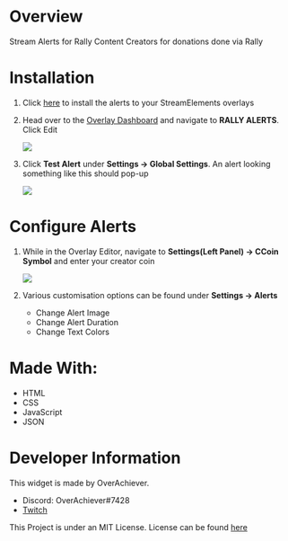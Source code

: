 # Overview
Stream Alerts for Rally Content Creators for donations done via Rally

# Installation
1. Click [here](https://streamelements.com/dashboard/overlays/share/6017b62db4788a0a8e219047 "Click me to Install") to install the alerts to your StreamElements overlays
2. Head over to the [Overlay Dashboard](https://streamelements.com/dashboard/overlays) and navigate to **RALLY ALERTS**. Click Edit

    ![](https://media.discordapp.net/attachments/766155327582109716/806980605668491304/unknown.png)
3. Click **Test Alert** under **Settings -> Global Settings**. An alert looking something like this should pop-up
        
    ![](https://media.discordapp.net/attachments/766155327582109716/806982064511254598/unknown.png)
# Configure Alerts
1. While in the Overlay Editor, navigate to **Settings(Left Panel) -> CCoin Symbol** and enter your creator coin

    ![](https://media.discordapp.net/attachments/766155327582109716/806981373398220830/unknown.png?width=1025&height=498)
2. Various customisation options can be found under **Settings -> Alerts**
    - Change Alert Image
    - Change Alert Duration
    - Change Text Colors

# Made With:
- HTML
- CSS
- JavaScript
- JSON

# Developer Information
This widget is made by OverAchiever.

- Discord: OverAchiever#7428
- [Twitch](https://www.twitch.tv/overacheiever)

This Project is under an MIT License. License can be found [here](https://github.com/OverAcheiever/Rally-Alerts-Client/License.md)